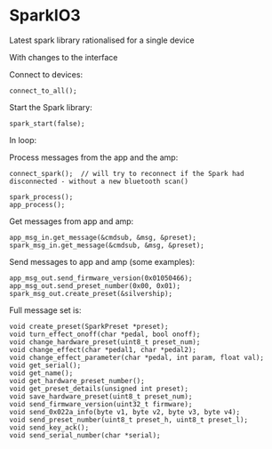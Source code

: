 # SparkIO3
Latest spark library rationalised for a single device

With changes to the interface


Connect to devices:

```
connect_to_all();
```

Start the Spark library:

```
spark_start(false);
```

In loop:

Process messages from the app and the amp:

```
connect_spark();  // will try to reconnect if the Spark had disconnected - without a new bluetooth scan()

spark_process();
app_process();
```

Get messages from app and amp:

```
app_msg_in.get_message(&cmdsub, &msg, &preset);
spark_msg_in.get_message(&cmdsub, &msg, &preset);
```

Send messages to app and amp (some examples):

```
app_msg_out.send_firmware_version(0x01050466);  
app_msg_out.send_preset_number(0x00, 0x01);
spark_msg_out.create_preset(&silvership);
```

Full message set is:
```
void create_preset(SparkPreset *preset);
void turn_effect_onoff(char *pedal, bool onoff);
void change_hardware_preset(uint8_t preset_num);
void change_effect(char *pedal1, char *pedal2);
void change_effect_parameter(char *pedal, int param, float val);
void get_serial();
void get_name();
void get_hardware_preset_number();
void get_preset_details(unsigned int preset);
void save_hardware_preset(uint8_t preset_num);
void send_firmware_version(uint32_t firmware);
void send_0x022a_info(byte v1, byte v2, byte v3, byte v4);  
void send_preset_number(uint8_t preset_h, uint8_t preset_l);
void send_key_ack();
void send_serial_number(char *serial);
```



